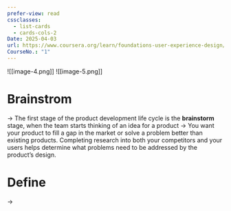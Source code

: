 ```yaml
---
prefer-view: read
cssclasses:
  - list-cards
  - cards-cols-2
Date: 2025-04-03
url: https://www.coursera.org/learn/foundations-user-experience-design/lecture/1zqdh/welcome-to-module-1
CourseNo.: "1"
---
```

![[image-4.png]]
![[image-5.png]]

# Brainstrom
-> The first stage of the product development life cycle is the **brainstorm** stage, when the team starts thinking of an idea for a product
	-> You want your product to fill a gap in the market or solve a problem better than existing products. Completing research into both your competitors and your users helps determine what problems need to be addressed by the product’s design.

# Define
-> 